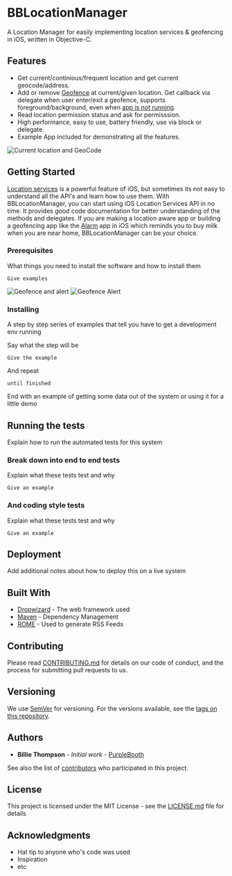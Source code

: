 # BBLocationManager

A Location Manager for easily implementing location services & geofencing in iOS, written in Objective-C.

## Features
* Get current/continious/frequent location and get current geocode/address.
* Add or remove [Geofence](https://developer.apple.com/library/content/documentation/UserExperience/Conceptual/LocationAwarenessPG/RegionMonitoring/RegionMonitoring.html) at current/given location. Get callback via delegate when user enter/exit a geofence, supports foreground/background, even when [app is not running](https://developer.apple.com/reference/corelocation/cllocationmanager#//apple_ref/doc/uid/TP40007125-CH3-SW32).
* Read location permission status and ask for permisssion.
* High performance, easy to use, battery friendly, use via block or delegate. 
* Example App included for demonstrating all the features.

![Current location and GeoCode](https://raw.githubusercontent.com/benzamin/BBLocationManager/master/screens/locationNgeofence.gif  "Getting current location and Geocode")

## Getting Started
[Location services](https://developer.apple.com/library/content/documentation/UserExperience/Conceptual/LocationAwarenessPG/CoreLocation/CoreLocation.html) is a powerful feature of iOS, but sometimes its not easy to understand all the API's and learn how to use them. With BBLocationManager, you can start using iOS Location Services API in no time. It provides good code documentation for better understanding of the methods and delegates. If you are making a location aware app or building a geofencing app like the [Alarm](https://developer.apple.com/library/content/documentation/DataManagement/Conceptual/EventKitProgGuide/ConfiguringAlarms/ConfiguringAlarms.html) app in iOS which reminds you to buy milk when you are near home, BBLocationManager can be your choice.


### Prerequisites

What things you need to install the software and how to install them

```
Give examples
```

![Geofence and alert](https://raw.githubusercontent.com/benzamin/BBLocationManager/master/screens/geofence.gif  "Adding Geofence and getting alert")
![Geofence Alert](https://raw.githubusercontent.com/benzamin/BBLocationManager/master/screens/geofence-alert.gif  "Geofence enter/exit alert while app in background/exited")

### Installing

A step by step series of examples that tell you have to get a development env running

Say what the step will be

```
Give the example
```

And repeat

```
until finished
```

End with an example of getting some data out of the system or using it for a little demo

## Running the tests

Explain how to run the automated tests for this system

### Break down into end to end tests

Explain what these tests test and why

```
Give an example
```

### And coding style tests

Explain what these tests test and why

```
Give an example
```

## Deployment

Add additional notes about how to deploy this on a live system

## Built With

* [Dropwizard](http://www.dropwizard.io/1.0.2/docs/) - The web framework used
* [Maven](https://maven.apache.org/) - Dependency Management
* [ROME](https://rometools.github.io/rome/) - Used to generate RSS Feeds

## Contributing

Please read [CONTRIBUTING.md](https://gist.github.com/PurpleBooth/b24679402957c63ec426) for details on our code of conduct, and the process for submitting pull requests to us.

## Versioning

We use [SemVer](http://semver.org/) for versioning. For the versions available, see the [tags on this repository](https://github.com/your/project/tags). 

## Authors

* **Billie Thompson** - *Initial work* - [PurpleBooth](https://github.com/PurpleBooth)

See also the list of [contributors](https://github.com/your/project/contributors) who participated in this project.

## License

This project is licensed under the MIT License - see the [LICENSE.md](LICENSE.md) file for details

## Acknowledgments

* Hat tip to anyone who's code was used
* Inspiration
* etc

